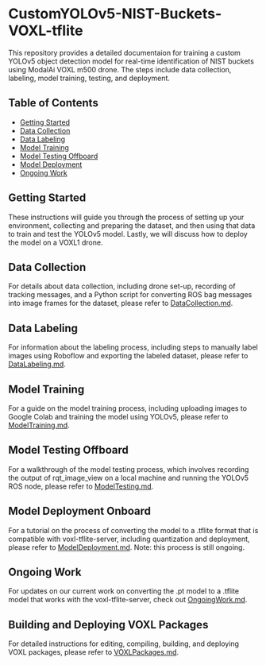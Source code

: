 # CustomYOLOv5-NIST-Buckets-VOXL-tflite 

This repository provides a detailed documentaion for training a custom YOLOv5 object detection model for real-time identification of NIST buckets using ModalAi VOXL m500 drone. The steps include data collection, labeling, model training, testing, and deployment.

## Table of Contents
- [Getting Started](#getting-started)
- [Data Collection](#data-collection)
- [Data Labeling](#data-labeling)
- [Model Training](#model-training)
- [Model Testing Offboard](#model-testing-offboard)
- [Model Deployment](#model-deployment-onboard)
- [Ongoing Work](#ongoing-work)

## Getting Started

These instructions will guide you through the process of setting up your environment, collecting and preparing the dataset, and then using that data to train and test the YOLOv5 model. Lastly, we will discuss how to deploy the model on a VOXL1 drone.

## Data Collection

For details about data collection, including drone set-up, recording of tracking messages, and a Python script for converting ROS bag messages into image frames for the dataset, please refer to [DataCollection.md](DataCollection.md).

## Data Labeling

For information about the labeling process, including steps to manually label images using Roboflow and exporting the labeled dataset, please refer to [DataLabeling.md](DataLabeling.md).

## Model Training

For a guide on the model training process, including uploading images to Google Colab and training the model using YOLOv5, please refer to [ModelTraining.md](ModelTraining.md).

## Model Testing Offboard

For a walkthrough of the model testing process, which involves recording the output of rqt_image_view on a local machine and running the YOLOv5 ROS node, please refer to [ModelTesting.md](ModelTesting.md).

## Model Deployment Onboard

For a tutorial on the process of converting the model to a .tflite format that is compatible with voxl-tflite-server, including quantization and deployment, please refer to [ModelDeployment.md](ModelDeployment.md). Note: this process is still ongoing.

## Ongoing Work

For updates on our current work on converting the .pt model to a .tflite model that works with the voxl-tflite-server, check out [OngoingWork.md](OngoingWork.md).

## Building and Deploying VOXL Packages

For detailed instructions for editing, compiling, building, and deploying VOXL packages, please refer to [VOXLPackages.md](VOXLPackages.md).
